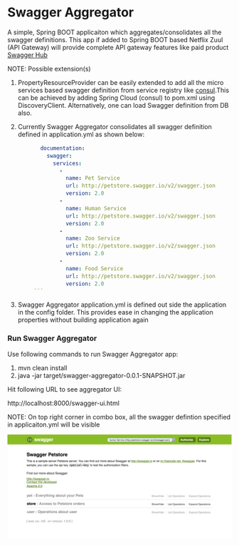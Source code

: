 # Swagger Aggregator

  A simple, Spring BOOT applicaiton which aggregates/consolidates all the swagger definitions.
  This app if added to Spring BOOT based Netflix Zuul (API Gateway) will provide complete API gateway features like 
  paid product [Swagger Hub](https://swaggerhub.com)
  
  NOTE: Possible extension(s)
  1. PropertyResourceProvider can be easily extended to add all the micro services based swagger definition
     from service registry like [consul](https://www.consul.io).This can be achieved by adding Spring Cloud 
     (consul) to pom.xml using DiscoveryClient. Alternatively, one can load Swagger definition from DB also.
  2. Currently Swagger Aggregator consolidates all swagger definition defined in application.yml as shown below:
  
     ``` yaml
            documentation:
              swagger:
                services:
                  -
                    name: Pet Service
                    url: http://petstore.swagger.io/v2/swagger.json
                    version: 2.0
                  -
                    name: Human Service
                    url: http://petstore.swagger.io/v2/swagger.json
                    version: 2.0
                  -
                    name: Zoo Service
                    url: http://petstore.swagger.io/v2/swagger.json
                    version: 2.0
                  -
                    name: Food Service
                    url: http://petstore.swagger.io/v2/swagger.json
                    version: 2.0
          ```
  3. Swagger Aggregator application.yml is defined out side the application in the config folder. This provides ease in 
     changing the application properties without building application again
     
   ### Run Swagger Aggregator
    
   Use following commands to run Swagger Aggregator app:
   
   1. mvn clean install
   2. java -jar target/swagger-aggregator-0.0.1-SNAPSHOT.jar 
   
   Hit following URL to see aggregator UI:
   
   http://localhost:8000/swagger-ui.html
   
   NOTE: On top right corner in combo box, all the swagger defintion specified in applicaiton.yml will be visible
    
   
   ![alt text](swagger-ui.png)
       
   
    